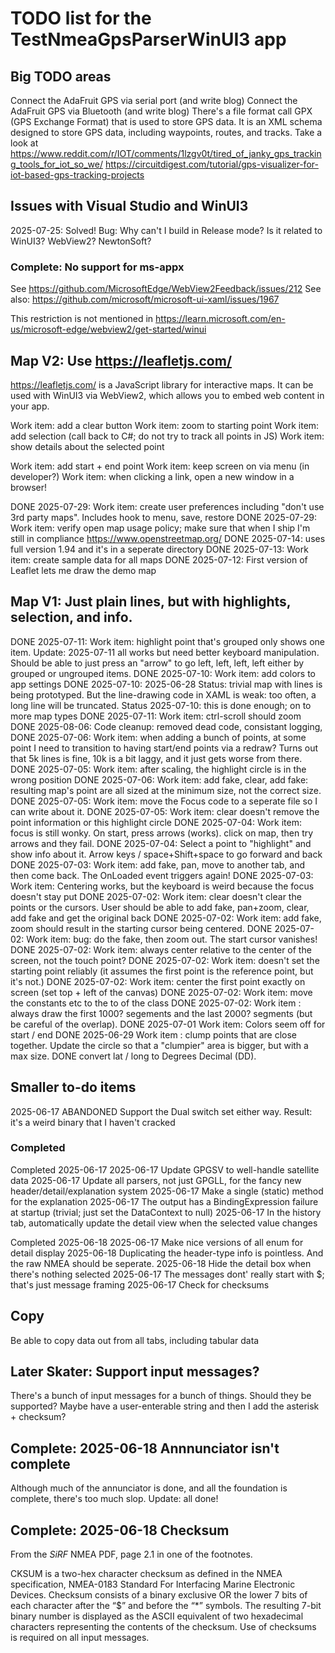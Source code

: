 ﻿
# TODO list for the TestNmeaGpsParserWinUI3 app

## Big TODO areas

Connect the AdaFruit GPS via serial port (and write blog)
Connect the AdaFruit GPS via Bluetooth (and write blog)
There's a file format call GPX (GPS Exchange Format) that is used to store GPS data. It is an XML schema designed to store GPS data, including waypoints, routes, and tracks. 
Take a look at https://www.reddit.com/r/IOT/comments/1lzgv0t/tired_of_janky_gps_tracking_tools_for_iot_so_we/
    https://circuitdigest.com/tutorial/gps-visualizer-for-iot-based-gps-tracking-projects

## Issues with Visual Studio and WinUI3

2025-07-25: Solved! Bug: Why can't I build in Release mode? Is it related to WinUI3? WebView2? NewtonSoft? 

### Complete: No support for ms-appx

See https://github.com/MicrosoftEdge/WebView2Feedback/issues/212
See also: https://github.com/microsoft/microsoft-ui-xaml/issues/1967

This restriction is not mentioned in https://learn.microsoft.com/en-us/microsoft-edge/webview2/get-started/winui

## Map V2: Use https://leafletjs.com/

https://leafletjs.com/ is a JavaScript library for interactive maps. It can be used with WinUI3 via WebView2, which allows you to embed web content in your app.

Work item: add a clear button
Work item: zoom to starting point
Work item: add selection (call back to C#; do not try to track all points in JS)
Work item: show details about the selected point

Work item: add start + end point
Work item: keep screen on via menu (in developer?)
Work item: when clicking a link, open a new window in a browser!


DONE 2025-07-29: Work item: create user preferences including "don't use 3rd party maps". Includes hook to menu, save, restore
DONE 2025-07-29: Work item: verify open map usage policy; make sure that when I ship I'm still in compliance https://www.openstreetmap.org/
DONE 2025-07-14: uses full version 1.94 and it's in a seperate directory
DONE 2025-07-13: Work item: create sample data for all maps
DONE 2025-07-12: First version of Leaflet lets me draw the demo map


## Map V1: Just plain lines, but with highlights, selection, and info.


DONE 2025-07-11: Work item: highlight point that's grouped only shows one item. Update: 2025-07-11 all works but need better keyboard manipulation. Should be able to just press an "arrow" to go left, left, left, left either by grouped or ungrouped items. 
DONE 2025-07-10: Work item: add colors to app settings
DONE 2025-07-10: 2025-06-28 Status: trivial map with lines is being prototyped. But the line-drawing code in XAML is weak: too often, a long line will be truncated. Status 2025-07-10: this is done enough; on to more map types
DONE 2025-07-11: Work item: ctrl-scroll should zoom
DONE 2025-08-06: Code cleanup: removed dead code, consistant logging, 
DONE 2025-07-06: Work item: when adding a bunch of points, at some point I need to transition to having start/end points via a redraw? Turns out that 5k lines is fine, 10k is a bit laggy, and it just gets worse from there.
DONE 2025-07-05: Work item: after scaling, the highlight circle is in the wrong position
DONE 2025-07-06: Work item: add fake, clear, add fake: resulting map's point are all sized at the minimum size, not the correct size.
DONE 2025-07-05: Work item: move the Focus code to a seperate file so I can write about it.
DONE 2025-07-05: Work item: clear doesn't remove the point information or this highlight circle
DONE 2025-07-04: Work item: focus is still wonky. On start, press arrows (works). click on map, then try arrows and they fail.
DONE 2025-07-04: Select a point to "highlight" and show info about it. Arrow keys / space+Shift+space to go forward and back
DONE 2025-07-03: Work item: add fake, pan, move to another tab, and then come back. The OnLoaded event triggers again!
DONE 2025-07-03: Work item: Centering works, but the keyboard is weird because the focus doesn't stay put
DONE 2025-07-02: Work item: clear doesn't clear the points or the cursors. User should be able to add fake, pan+zoom, clear, add fake and get the original back
DONE 2025-07-02: Work item: add fake, zoom should result in the starting cursor being centered.
DONE 2025-07-02: Work item: bug: do the fake, then zoom out. The start cursor vanishes!
DONE 2025-07-02: Work item: always center relative to the center of the screen, not the touch point?
DONE 2025-07-02: Work item: doesn't set the starting point reliably (it assumes the first point is the reference point, but it's not.)
DONE 2025-07-02: Work item: center the first point exactly on screen (set top + left of the canvas)
DONE 2025-07-02: Work item: move the constants etc to the to of the class
DONE 2025-07-02: Work item : always draw the first 1000? segements and the last 2000? segments (but be careful of the overlap). 
DONE 2025-07-01 Work item: Colors seem off for start / end
DONE 2025-06-29 Work item : clump points that are close together. Update the circle so that a "clumpier" area is bigger, but with a max size.
DONE convert lat / long to Degrees Decimal (DD). 


## Smaller to-do items

2025-06-17 ABANDONED Support the Dual switch set either way. Result: it's a weird binary that I haven't cracked 

### Completed

Completed 2025-06-17
2025-06-17 Update GPGSV to well-handle satellite data 
2025-06-17 Update all parsers, not just GPGLL, for the fancy new header/detail/explanation system
2025-06-17 Make a single (static) method for the explanation
2025-06-17 The output has a BindingExpression failure at startup (trivial; just set the DataContext to null)
2025-06-17 In the history tab, automatically update the detail view when the selected value changes

Completed 2025-06-18
2025-06-17 Make nice versions of all enum for detail display
2025-06-18 Duplicating the header-type info is pointless. And the raw NMEA should be seperate.
2025-06-18 Hide the detail box when there's nothing selected
2025-06-17 The messages dont' really start with $; that's just message framing
2025-06-17 Check for checksums     


## Copy

Be able to copy data out from all tabs, including tabular data


## Later Skater: Support input messages?

There's a bunch of input messages for a bunch of things. Should they be supported?
Maybe have a user-enterable string and then I add the asterisk + checksum?


## Complete: 2025-06-18 Annnunciator isn't complete

Although much of the annunciator is done, and all the foundation is complete, there's too much slop. Update: all done!

## Complete: 2025-06-18 Checksum

From the *SiRF* NMEA PDF, page 2.1 in one of the footnotes.

CKSUM is a two-hex character checksum as defined in the NMEA specification, NMEA-0183 Standard For Interfacing 
Marine Electronic Devices. Checksum consists of a binary exclusive OR the lower 7 bits of each character after the “$” 
and before the “*” symbols. The resulting 7-bit binary number is displayed as the ASCII equivalent of two hexadecimal 
characters representing the contents of the checksum. Use of checksums is required on all input messages.
